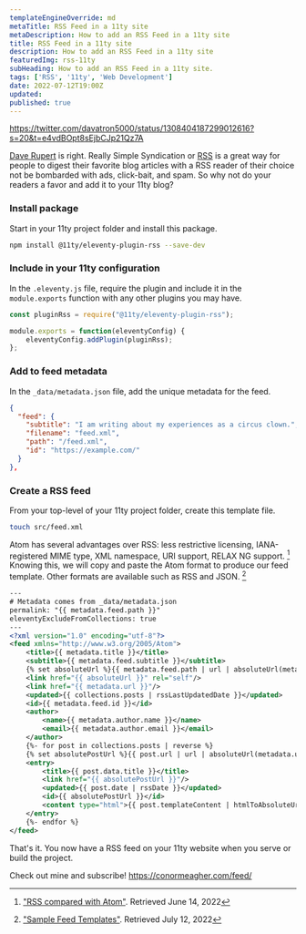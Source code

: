 ```yaml
---
templateEngineOverride: md
metaTitle: RSS Feed in a 11ty site
metaDescription: How to add an RSS Feed in a 11ty site
title: RSS Feed in a 11ty site 
description: How to add an RSS Feed in a 11ty site
featuredImg: rss-11ty
subHeading: How to add an RSS Feed in a 11ty site.
tags: ['RSS', '11ty', 'Web Development']
date: 2022-07-12T19:00Z
updated:
published: true
---
```


<div class="col-start-3 col-end-9">

https://twitter.com/davatron5000/status/1308404187299012616?s=20&t=e4vdBOpt8sEjbCJp21Qz7A

[Dave Rupert](https://daverupert.com) is right. Really Simple Syndication or [RSS](https://en.wikipedia.org/wiki/RSS) is a great way for people to digest their favorite blog articles with a RSS reader of their choice not be bombarded with ads, click-bait, and spam. So why not do your readers a favor and add it to your 11ty blog?

### Install package
Start in your 11ty project folder and install this package.
```bash
npm install @11ty/eleventy-plugin-rss --save-dev
```

### Include in your 11ty configuration
In the `.eleventy.js` file, require the plugin and include it in the `module.exports` function with any other plugins you may have.
```js
const pluginRss = require("@11ty/eleventy-plugin-rss");

module.exports = function(eleventyConfig) {
    eleventyConfig.addPlugin(pluginRss);
};
```

### Add to feed metadata
In the `_data/metadata.json` file, add the unique metadata for the feed.
```json
{
  "feed": {
    "subtitle": "I am writing about my experiences as a circus clown.",
    "filename": "feed.xml",
    "path": "/feed.xml",
    "id": "https://example.com/"
  }
},
```
### Create a RSS feed
From your top-level of your 11ty project folder, create this template file.
```bash
touch src/feed.xml
```

Atom has several advantages over RSS: less restrictive licensing, IANA-registered MIME type, XML namespace, URI support, RELAX NG support. [^1] Knowing this, we will copy and paste the Atom format to produce our feed template. Other formats are available such as RSS and JSON. [^2]

```xml
---
# Metadata comes from _data/metadata.json
permalink: "{{ metadata.feed.path }}"
eleventyExcludeFromCollections: true
---
<?xml version="1.0" encoding="utf-8"?>
<feed xmlns="http://www.w3.org/2005/Atom">
	<title>{{ metadata.title }}</title>
	<subtitle>{{ metadata.feed.subtitle }}</subtitle>
	{% set absoluteUrl %}{{ metadata.feed.path | url | absoluteUrl(metadata.url) }}{% endset %}
	<link href="{{ absoluteUrl }}" rel="self"/>
	<link href="{{ metadata.url }}"/>
	<updated>{{ collections.posts | rssLastUpdatedDate }}</updated>
	<id>{{ metadata.feed.id }}</id>
	<author>
		<name>{{ metadata.author.name }}</name>
		<email>{{ metadata.author.email }}</email>
	</author>
	{%- for post in collections.posts | reverse %}
	{% set absolutePostUrl %}{{ post.url | url | absoluteUrl(metadata.url) }}{% endset %}
	<entry>
		<title>{{ post.data.title }}</title>
		<link href="{{ absolutePostUrl }}"/>
		<updated>{{ post.date | rssDate }}</updated>
		<id>{{ absolutePostUrl }}</id>
		<content type="html">{{ post.templateContent | htmlToAbsoluteUrls(absolutePostUrl) }}</content>
	</entry>
	{%- endfor %}
</feed>
```
That's it. You now have a RSS feed on your 11ty website when you serve or build the project.

Check out mine and subscribe!
https://conormeagher.com/feed/

[^1]: ["RSS compared with Atom"](https://en.wikipedia.org/wiki/RSS#RSS_compared_with_Atom). Retrieved June 14, 2022
[^2]: ["Sample Feed Templates"](https://www.11ty.dev/docs/plugins/rss/#sample-feed-templates). Retrieved July 12, 2022
</div>
